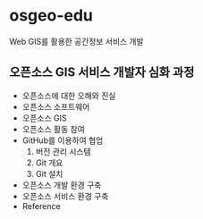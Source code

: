 # osgeo-edu
Web GIS를 활용한 공간정보 서비스 개발

## 오픈소스 GIS 서비스 개발자 심화 과정

- 오픈소스에 대한 오해와 진실
- 오픈소스 소프트웨어
- 오픈소스 GIS
- 오픈소스 활동 참여 
- GitHub를 이용하여 협업
	1. 버전 관리 시스템
	2. Git 개요
	3. Git 설치
- 오픈소스 개발 환경 구축
- 오픈소스 서비스 환경 구축
- Reference
